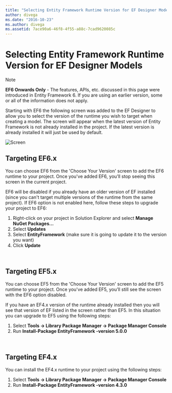 ```yaml
---
title: "Selecting Entity Framework Runtime Version for EF Designer Models - EF6"
author: divega
ms.date: "2016-10-23"
ms.author: divega
ms.assetid: 7ace90a6-46f8-4f55-a88c-7cad9620085c
---
```

# Selecting Entity Framework Runtime Version for EF Designer Models
> [!NOTE]
> **EF6 Onwards Only** - The features, APIs, etc. discussed in this page were introduced in Entity Framework 6. If you are using an earlier version, some or all of the information does not apply.

Starting with EF6 the following screen was added to the EF Designer to allow you to select the version of the runtime you wish to target when creating a model. The screen will appear when the latest version of Entity Framework is not already installed in the project. If the latest version is already installed it will just be used by default.

![Screen](~/ef6/media/screen.png)


## Targeting EF6.x

You can choose EF6 from the 'Choose Your Version' screen to add the EF6 runtime to your project. Once you've added EF6, you’ll stop seeing this screen in the current project.

EF6 will be disabled if you already have an older version of EF installed (since you can't target multiple versions of the runtime from the same project). If EF6 option is not enabled here, follow these steps to upgrade your project to EF6:

1.  Right-click on your project in Solution Explorer and select **Manage NuGet Packages...**
2.  Select **Updates**
3.  Select **EntityFramework** (make sure it is going to update it to the version you want)
4.  Click **Update**

 

## Targeting EF5.x

You can choose EF5 from the 'Choose Your Version' screen to add the EF5 runtime to your project. Once you've added EF5, you’ll still see the screen with the EF6 option disabled.

If you have an EF4.x version of the runtime already installed then you will see that version of EF listed in the screen rather than EF5. In this situation you can upgrade to EF5 using the following steps:

1.  Select **Tools -&gt; Library Package Manager -&gt; Package Manager Console**
2.  Run **Install-Package EntityFramework -version 5.0.0**

 

## Targeting EF4.x

You can install the EF4.x runtime to your project using the following steps:

1.  Select **Tools -&gt; Library Package Manager -&gt; Package Manager Console**
2.  Run **Install-Package EntityFramework -version 4.3.0**
